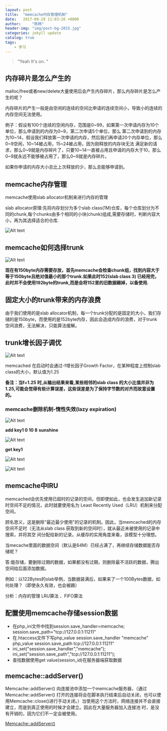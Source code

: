 ```yaml
---
layout: post
title:  "memcache内存管理机制"
date:   2017-09-29 11:03:26 +0800
author:     "陈杨"
header-img: "img/post-bg-2015.jpg"
categories: jekyll update
catalog: true
tags:
    - 学习
---
```


> “Yeah It's on. ”

## 内存碎片是怎么产生的

malloc/free或者new/delete大量使用后会产生内存碎片，那么内存碎片是怎么产生的呢？

内存碎片的产生一般是由空闲的连续的空间比申请的连续空间小，导致小的连续的内存空间无法使用。

例子：假设有100个连续的空闲内存，范围是0~99，如果第一次申请内存为10个单位，那么申请到的内存为0~9，第二次申请5个单位，那么
第二次申请到的内存为10~14，假设我们释放第一次申请的内存，然后我们再申请20个内存单位，那么0~9空闲，10~14被占用，15~24被占用，因为刚释放的内存块无法
满足新的请求，那么0~9就是内存碎片了，只要10~14一直被占用且申请的内存大于10，那么0~9就永远不能够被占用了，那么0~9就是内存碎片。

如果你申请的内存大小总比上次释放的少，那么总能够申请到。

## memcache内存管理

memcache使用slab allocator机制来进行内存的管理

slab allocator原理:先将内存划分为多个slab class(1M)仓库，每个仓库划分为不同的chunk,每个chunks由多个相同的小块(chunk)组成,需要存储时，判断内容大小，再为其选择适合的仓库.

![Alt text](/img/ArticleImg5/img1.png)

## memcache如何选择trunk

![Alt text](/img/ArticleImg5/img2.png)

**现在有150byte内存需要存放，首先memcache会检查chunk组，找到内容大于等于150byte且绝对值最小的那个trunk.如果此时152(slab class 3)
已经用完，此时并不会使用192byte的trunk,而是会将152里的旧数据踢掉，以备使用.**

## 固定大小的trunk带来的内存浪费

由于我们使用的是slab allocator机制，每一个trunk分配的是固定的大小，我们存储的是150byte，而使用的是152byte内存，因此会造成内存的浪费，对于trunk
空间浪费，无法解决，只能算法缓解。

## trunk增长因子调优

![Alt text](/img/ArticleImg5/img3.png)

memcached 在启动时会通过-f增长因子Growth Factor，在某种程度上控制slab class的大小，默认值为1.25

**备注：当f=1.25 时,从输出结果来看,某些相邻的slab class 的大小比值并非为1.25,可能会觉得有些计算误差，这些误差是为了保持字节数的对齐而故意设置的。**

### memcache删除机制-惰性失效(lazy expiration)

![Alt text](/img/ArticleImg5/img4.png)

**add key1 0 10 8**
**sunshine**

![Alt text](/img/ArticleImg5/img5.png)

**get key1**

![Alt text](/img/ArticleImg5/img6.png)

![Alt text](/img/ArticleImg5/img7.png)

## memcache中IRU

memcached会优先使用已超时的记录的空间，但即使如此，也会发生追加新记录时空间不足的情况，此时就要使用名为 Least Recently Used（LRU）机制来分配空间。

顾名思义，这是删除"最近最少使用"的记录的机制。因此，当memcached的内存空间不足时（无法从slab class 获取到新的空间时），就从最近未被使用的记录中搜索，并将其空
间分配给新的记录。从缓存的实用角度来看，该模型十分理想。

当mecache里面的数据空间（默认是64M）已经占满了，再继续存储数据能否存储呢？

答:能存储，要删除过期的数据，如果都没有过期，则删除最不活跃的数据，腾出空间给后面添加数据。

例如：以122Bytes的slab举例，当数据装满后，如果来了一个100Bytes数据，如何处理？（即使永久有效，也会被踢）

分析：内存的管理 LRU算法 、FIFO算法

## 配置使用memcache存储session数据

* 在php_ini文件中找到session.save_handler=memcache; session.save_path="tcp://127.0.0.1:11211"
* 在.htaccess文件下写php_value session.save_handler "memcache"
 php_value session.save_path tcp://127.0.0.1:11211"
* ini_set("session.save_handler","memcache"); ini_set("session.save_path","tcp://127.0.0.1:11211");
* 查找数据使用get value(session_id)在服务器端获取数据

## memcache::addServer()

Memcache::addServer() 向连接池中添加一个memcache服务器，（通过Memcache::addServer() 打开的连接将会在脚本执行结束后自动关闭，也可以使用Memcache::close()进行手动关闭。）当使用这个方法时，网络连接并不会直接建立，而是到真正使用的时候才会建立。因此在大量服务器加入连接池
时，是没有开销的，因为它们不一定会被使用。

[Memcache::addServer()](http://php.net/manual/zh/memcache.addserver.php "Memcache::addServer()")
























